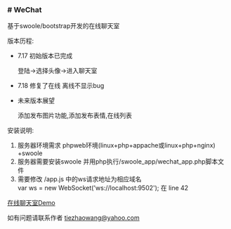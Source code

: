 <html lang="en">
<head>
    <meta charset="UTF-8">
</head>
<body>
<h3># WeChat</h3>
基于swoole/bootstrap开发的在线聊天室


<p>版本历程:</p>
<ul>
    <li>
        <p>7.17 初始版本已完成</p>
        <p>登陆->选择头像->进入聊天室</p>
    </li>
    <li>
        <p>7.18 修复了在线 离线不显示bug</p>
    </li>
    <li>
        <p>未来版本展望</p>
        <p>添加发布图片功能,添加发布表情,在线列表</p>
    </li>
</ul>


<p>安装说明:</p>
<ol>
    <li>服务器环境需求 phpweb环境(linux+php+appache或linux+php+nginx) +swoole</li>
    <li>服务器需要安装swoole 并用php执行/swoole_app/wechat_app.php脚本文件</li>
    <li>需要修改 /app.js 中的ws请求地址为相应域名<br>
        var ws = new WebSocket('ws://localhost:9502');  在 line 42
    </li>
</ol>


<P><a href="http://www.wangtiezhao.bid/wechat/login.html">在线聊天室Demo</a></P>

如有问题请联系作者 tiezhaowang@yahoo.com
</body>
</html>







